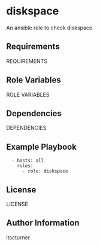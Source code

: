 diskspace
=========

An ansible role to check diskspace.

Requirements
------------

REQUIREMENTS

Role Variables
--------------

ROLE VARIABLES

Dependencies
------------

DEPENDENCIES

Example Playbook
----------------
```
  - hosts: all
    roles:
      - role: diskspace
```

License
-------

LICENSE

Author Information
------------------

itscturner
